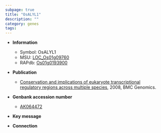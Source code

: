 ```yaml
---
subpage: true
title: "OsALYL1"
description: ""
category: genes
tags: 
---
```


* **Information**  
    + Symbol: OsALYL1  
    + MSU: [LOC_Os01g09760](http://rice.plantbiology.msu.edu/cgi-bin/ORF_infopage.cgi?orf=LOC_Os01g09760)  
    + RAPdb: [Os01g0193900](http://rapdb.dna.affrc.go.jp/viewer/gbrowse_details/irgsp1?name=Os01g0193900)  

* **Publication**  
    + [Conservation and implications of eukaryote transcriptional regulatory regions across multiple species](http://www.ncbi.nlm.nih.gov/pubmed?term=Conservation+and+implications+of+eukaryote+transcriptional+regulatory+regions+across+multiple+species%5BTitle%5D), 2008, BMC Genomics.

* **Genbank accession number**  
    + [AK064472](http://www.ncbi.nlm.nih.gov/nuccore/AK064472)

* **Key message**  

* **Connection**  



